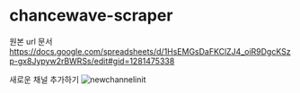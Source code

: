 # chancewave-scraper
원본 url 문서
https://docs.google.com/spreadsheets/d/1HsEMGsDaFKClZJ4_oiR9DgcKSzp-gx8Jypyw2rBWRSs/edit#gid=1281475338

새로운 채널 추가하기 
![newchannelinit](https://user-images.githubusercontent.com/48904372/138550628-7f5b0e4d-70ce-4ce6-8811-362033f7b402.png)
